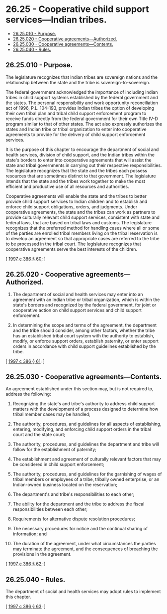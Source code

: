 # 26.25 - Cooperative child support services—Indian tribes.
* [26.25.010 - Purpose.](#2625010---purpose)
* [26.25.020 - Cooperative agreements—Authorized.](#2625020---cooperative-agreementsauthorized)
* [26.25.030 - Cooperative agreements—Contents.](#2625030---cooperative-agreementscontents)
* [26.25.040 - Rules.](#2625040---rules)
## 26.25.010 - Purpose.
The legislature recognizes that Indian tribes are sovereign nations and the relationship between the state and the tribe is sovereign-to-sovereign.

The federal government acknowledged the importance of including Indian tribes in child support systems established by the federal government and the states. The personal responsibility and work opportunity reconciliation act of 1996, P.L. 104-193, provides Indian tribes the option of developing their own tribal plan and tribal child support enforcement program to receive funds directly from the federal government for their own Title IV-D program similar to that of other states. The act also expressly authorizes the states and Indian tribe or tribal organization to enter into cooperative agreements to provide for the delivery of child support enforcement services.

It is the purpose of this chapter to encourage the department of social and health services, division of child support, and the Indian tribes within the state's borders to enter into cooperative agreements that will assist the state and tribal governments in carrying out their respective responsibilities. The legislature recognizes that the state and the tribes each possess resources that are sometimes distinct to that government. The legislature intends that the state and the tribes work together to make the most efficient and productive use of all resources and authorities.

Cooperative agreements will enable the state and the tribes to better provide child support services to Indian children and to establish and enforce child support obligations, orders, and judgments. Under cooperative agreements, the state and the tribes can work as partners to provide culturally relevant child support services, consistent with state and federal laws, that are based on tribal laws and customs. The legislature recognizes that the preferred method for handling cases where all or some of the parties are enrolled tribal members living on the tribal reservation is to develop an agreement so that appropriate cases are referred to the tribe to be processed in the tribal court. The legislature recognizes that cooperative agreements serve the best interests of the children.

\[ [1997 c 386 § 60](https://lawfilesext.leg.wa.gov/biennium/1997-98/Pdf/Bills/Session%20Laws/Senate/5710-S2.SL.pdf?cite=1997%20c%20386%20§%2060); \]

## 26.25.020 - Cooperative agreements—Authorized.
1. The department of social and health services may enter into an agreement with an Indian tribe or tribal organization, which is within the state's borders and recognized by the federal government, for joint or cooperative action on child support services and child support enforcement.

2. In determining the scope and terms of the agreement, the department and the tribe should consider, among other factors, whether the tribe has an established tribal court system with the authority to establish, modify, or enforce support orders, establish paternity, or enter support orders in accordance with child support guidelines established by the tribe.

\[ [1997 c 386 § 61](https://lawfilesext.leg.wa.gov/biennium/1997-98/Pdf/Bills/Session%20Laws/Senate/5710-S2.SL.pdf?cite=1997%20c%20386%20§%2061); \]

## 26.25.030 - Cooperative agreements—Contents.
An agreement established under this section may, but is not required to, address the following:

1. Recognizing the state's and tribe's authority to address child support matters with the development of a process designed to determine how tribal member cases may be handled;

2. The authority, procedures, and guidelines for all aspects of establishing, entering, modifying, and enforcing child support orders in the tribal court and the state court;

3. The authority, procedures, and guidelines the department and tribe will follow for the establishment of paternity;

4. The establishment and agreement of culturally relevant factors that may be considered in child support enforcement;

5. The authority, procedures, and guidelines for the garnishing of wages of tribal members or employees of a tribe, tribally owned enterprise, or an Indian-owned business located on the reservation;

6. The department's and tribe's responsibilities to each other;

7. The ability for the department and the tribe to address the fiscal responsibilities between each other;

8. Requirements for alternative dispute resolution procedures;

9. The necessary procedures for notice and the continual sharing of information; and

10. The duration of the agreement, under what circumstances the parties may terminate the agreement, and the consequences of breaching the provisions in the agreement.

\[ [1997 c 386 § 62](https://lawfilesext.leg.wa.gov/biennium/1997-98/Pdf/Bills/Session%20Laws/Senate/5710-S2.SL.pdf?cite=1997%20c%20386%20§%2062); \]

## 26.25.040 - Rules.
The department of social and health services may adopt rules to implement this chapter.

\[ [1997 c 386 § 63](https://lawfilesext.leg.wa.gov/biennium/1997-98/Pdf/Bills/Session%20Laws/Senate/5710-S2.SL.pdf?cite=1997%20c%20386%20§%2063); \]

